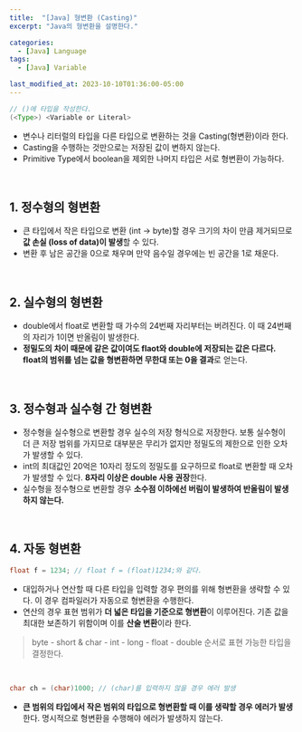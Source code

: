 ```yaml
---
title:  "[Java] 형변환 (Casting)"
excerpt: "Java의 형변환을 설명한다."

categories:
  - [Java] Language
tags:
  - [Java] Variable

last_modified_at: 2023-10-10T01:36:00-05:00
---
```


```java
// ()에 타입을 작성한다.
(<Type>) <Variable or Literal>
```

- 변수나 리터럴의 타입을 다른 타입으로 변환하는 것을 Casting(형변환)이라 한다.
- Casting을 수행하는 것만으로는 저장된 값이 변하지 않는다.
- Primitive Type에서 boolean을 제외한 나머지 타입은 서로 형변환이 가능하다.

<br>

## 1. 정수형의 형변환

- 큰 타입에서 작은 타입으로 변환 (int → byte)할 경우 크기의 차이 만큼 제거되므로 **값 손실 (loss of data)이 발생**할 수 있다.
- 변환 후 남은 공간을 0으로 채우며 만약 음수일 경우에는 빈 공간을 1로 채운다.

<br>

## 2. 실수형의 형변환

- double에서 float로 변환할 때 가수의 24번째 자리부터는 버려진다. 이 때 24번째의 자리가 1이면 반올림이 발생한다.
- **정밀도의 차이 때문에 같은 값이여도 flaot와 double에 저장되는 값은 다르다. float의 범위를 넘는 값을 형변환하면 무한대 또는 0을 결과**로 얻는다.

<br>

## 3. 정수형과 실수형 간 형변환

- 정수형을 실수형으로 변환할 경우 실수의 저장 형식으로 저장한다. 보통 실수형이 더 큰 저장 범위를 가지므로 대부분은 무리가 없지만 정밀도의 제한으로 인한 오차가 발생할 수 있다.
- int의 최대값인 20억은 10자리 정도의 정밀도를 요구하므로 float로 변환할 때 오차가 발생할 수 있다. **8자리 이상은 double 사용 권장**한다.
- 실수형을 정수형으로 변환할 경우 **소수점 이하에선 버림이 발생하여 반올림이 발생하지 않는다.**

<br>

## 4. 자동 형변환

```java
float f = 1234; // float f = (float)1234;와 같다.
```

- 대입하거나 연산할 때 다른 타입을 입력할 경우 편의를 위해 형변환을 생략할 수 있다. 이 경우 컴파일러가 자동으로 형변환을 수행한다.
- 연산의 경우 표현 범위가 **더 넓은 타입을 기준으로 형변환**이 이루어진다. 기존 값을 최대한 보존하기 위함이며 이를 **산술 변환**이라 한다.

> byte - short & char - int - long - float - double 순서로 표현 가능한 타입을 결정한다.

<br>

```java
char ch = (char)1000; // (char)를 입력하지 않을 경우 에러 발생
```

- **큰 범위의 타입에서 작은 범위의 타입으로 형변환할 때 이를 생략할 경우 에러가 발생**한다. 명시적으로 형변환을 수행해야 에러가 발생하지 않는다.
